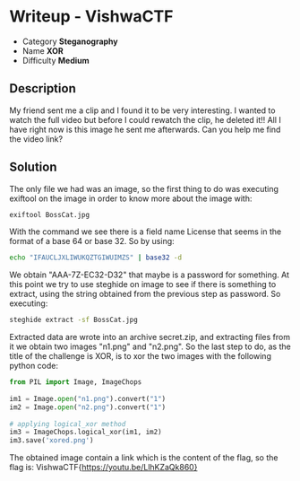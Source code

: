# **Writeup - VishwaCTF**

* Category **Steganography** <!-- challenge category -->
* Name **XOR** <!-- challenge name -->
* Difficulty **Medium**

## Description
My friend sent me a clip and I found it to be very interesting. I wanted to watch the full video but before I could rewatch the clip, he deleted it!! All I have right now is this image he sent me afterwards. Can you help me find the video link?

## **Solution**
The only file we had was an image, so the first thing to do was executing exiftool on the image in order to know more about the image with:
```sh
exiftool BossCat.jpg 
```
With the command we see there is a field name License that seems in the format of a base 64 or base 32. So by using:
```sh
echo "IFAUCLJXLIWUKQZTGIWUIMZS" | base32 -d
```
We obtain "AAA-7Z-EC32-D32" that maybe is a password for something. At this point we try to use steghide on image to see if there is something to extract, using the string obtained from the previous step as password. So executing:
```sh
steghide extract -sf BossCat.jpg
```
Extracted data are wrote into an archive secret.zip, and extracting files from it we obtain two images "n1.png" and "n2.png". So the last step to do, as the title of the challenge is XOR, is to xor the two images with the following python code:
```Python
from PIL import Image, ImageChops  
  
im1 = Image.open("n1.png").convert("1")  
im2 = Image.open("n2.png").convert("1")  
  
# applying logical_xor method  
im3 = ImageChops.logical_xor(im1, im2)  
im3.save('xored.png')
```
The obtained image contain a link which is the content of the flag, so the flag is: VishwaCTF{https://youtu.be/LlhKZaQk860}
